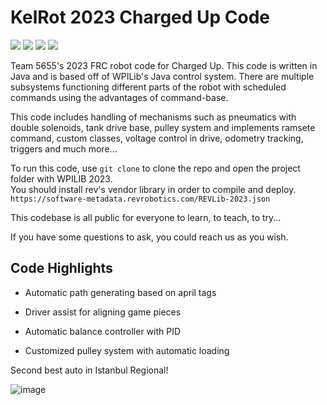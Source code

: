 # KelRot 2023 Charged Up Code

![](https://img.shields.io/static/v1?label=team&message=5655&color=black) ![](https://img.shields.io/static/v1?label=ChargedUp&message=2023&color=blue) ![](https://img.shields.io/static/v1?label=language&message=java&color=red) ![](https://img.shields.io/static/v1?label=project-base&message=command-base&color=yellow)

Team 5655's 2023 FRC robot code for Charged Up. This code is written in Java and is based off of WPILib's Java control system. There are multiple subsystems functioning different parts of the robot with scheduled commands using the advantages of command-base.

This code includes handling of mechanisms such as pneumatics with double solenoids, tank drive base, pulley system and implements ramsete command, custom classes, voltage control in drive, odometry tracking, triggers and much more...

To run this code, use ```git clone``` to clone the repo and open the project folder with WPILIB 2023. <br>
You should install rev's vendor library in order to compile and deploy. ```https://software-metadata.revrobotics.com/REVLib-2023.json```

This codebase is all public for everyone to learn, to teach, to try...

If you have some questions to ask, you could reach us as you wish.

## Code Highlights

 - Automatic path generating based on april tags

 - Driver assist for aligning game pieces

 - Automatic balance controller with PID

 - Customized pulley system with automatic loading

Second best auto in Istanbul Regional!

![image](https://user-images.githubusercontent.com/85784378/228740162-7b365f89-53b8-43e2-b3ad-b89460f738c1.png)
